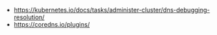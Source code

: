 - https://kubernetes.io/docs/tasks/administer-cluster/dns-debugging-resolution/
- https://coredns.io/plugins/
